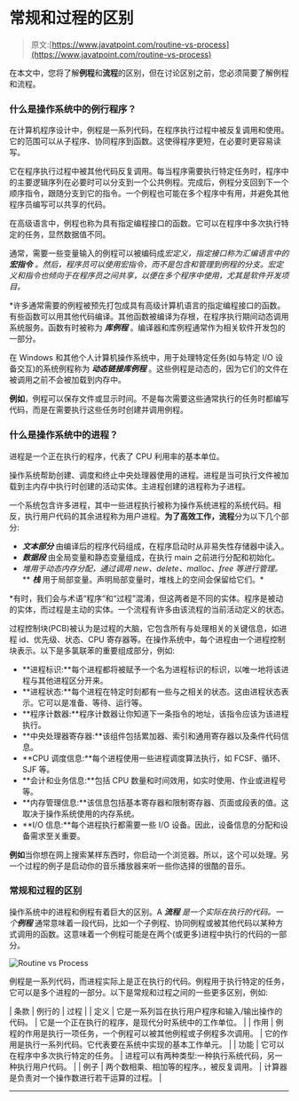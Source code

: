 # 常规和过程的区别

> 原文:[https://www.javatpoint.com/routine-vs-process](https://www.javatpoint.com/routine-vs-process)

在本文中，您将了解**例程**和**流程**的区别，但在讨论区别之前，您必须简要了解例程和流程。

### 什么是操作系统中的例行程序？

在计算机程序设计中，例程是一系列代码，在程序执行过程中被反复调用和使用。它的范围可以从子程序、协同程序到函数。这使得程序更短，在必要时更容易读写。

它在程序执行过程中被其他代码反复调用。每当程序需要执行特定任务时，程序中的主要逻辑序列在必要时可以分支到一个公共例程。完成后，例程分支回到下一个顺序指令，跟随分支到它的指令。一个例程也可能在多个程序中有用，并避免其他程序员编写可以共享的代码。

在高级语言中，例程也称为具有指定编程接口的函数。它可以在程序中多次执行特定的任务，显然数据值不同。

通常，需要一些变量输入的例程可以被编码成*宏定义，指定接口称为汇编语言中的 ***宏指令*** 。然后，程序员可以使用宏指令，而不是包含和管理到例程的分支。宏定义和指令也倾向于在程序员之间共享，以便在多个程序中使用，尤其是软件开发项目。*

 *许多通常需要的例程被预先打包成具有高级计算机语言的指定编程接口的函数。有些函数可以用其他代码编译。其他函数被编译为存根，在程序执行期间动态调用系统服务。函数有时被称为 ***库例程*** 。编译器和库例程通常作为相关软件开发包的一部分。

在 Windows 和其他个人计算机操作系统中，用于处理特定任务(如与特定 I/O 设备交互)的系统例程称为 ***动态链接库例程*** 。这些例程是动态的，因为它们的文件在被调用之前不会被加载到内存中。

**例如**，例程可以保存文件或显示时间。不是每次需要这些通常执行的任务时都编写代码，而是在需要执行这些任务时创建并调用例程。

### 什么是操作系统中的进程？

进程是一个正在执行的程序，代表了 CPU 利用率的基本单位。

操作系统帮助创建、调度和终止中央处理器使用的进程。进程是当可执行文件被加载到主内存中执行时创建的活动实体。主进程创建的进程称为子进程。

一个系统包含许多进程，其中一些进程执行被称为操作系统进程的系统代码。相反，执行用户代码的其余进程称为用户进程。**为了高效工作，流程**分为以下几个部分:

*   ***文本部分*** 由编译后的程序代码组成，在程序启动时从非易失性存储器中读入。
*   ***数据段*** 由全局变量和静态变量组成，在执行 main 之前进行分配和初始化。
*   *堆用于动态内存分配，通过调用 new、delete、malloc、free 等进行管理。*
**   ***栈*** 用于局部变量。声明局部变量时，堆栈上的空间会保留给它们。*

 *有时，我们会与术语“程序”和“过程”混淆，但这两者是不同的实体。程序是被动的实体，而过程是主动的实体。一个流程有许多由该流程的当前活动定义的状态。

过程控制块(PCB)被认为是过程的大脑，它包含所有与处理相关的关键信息，如进程 id、优先级、状态、CPU 寄存器等。在操作系统中，每个进程由一个进程控制块表示。以下是多氯联苯的重要组成部分，例如:

*   **进程标识:**每个进程都将被赋予一个名为进程标识的标识，以唯一地将该进程与其他进程区分开来。
*   **进程状态:**每个进程在特定时刻都有一些与之相关的状态。这由进程状态表示。它可以是准备、等待、运行等。
*   **程序计数器:**程序计数器让你知道下一条指令的地址，该指令应该为该进程执行。
*   **中央处理器寄存器:**该组件包括累加器、索引和通用寄存器以及条件代码信息。
*   **CPU 调度信息:**每个进程使用一些进程调度算法执行，如 FCSF、循环、SJF 等。
*   **会计和业务信息:**包括 CPU 数量和时间效用，如实时使用、作业或进程号等。
*   **内存管理信息:**该信息包括基本寄存器和限制寄存器、页面或段表的值。这取决于操作系统使用的内存系统。
*   **I/O 信息:**每个进程执行都需要一些 I/O 设备。因此，设备信息的分配和设备需求至关重要。

**例如**当你想在网上搜索某样东西时，你启动一个浏览器。所以，这个可以处理。另一个过程的例子是启动你的音乐播放器来听一些你选择的很酷的音乐。

### 常规和过程的区别

操作系统中的进程和例程有着巨大的区别。A ***流程*** *是一个实际在执行的代码。一个**例程*** 通常意味着一段代码，比如一个子例程、协同例程或被其他代码以某种方式调用的函数。这意味着一个例程可能是在两个(或更多)进程中执行的代码的一部分。

![Routine vs Process](../Images/554941fa913b649116d0b7315f4b2255.png)

例程是一系列代码，而进程实际上是正在执行的代码。例程用于执行特定的任务，它可以是多个进程的一部分。以下是常规和过程之间的一些更多区别，例如:

| 条款 | 例行的 | 过程 |
| 定义 | 它是一系列旨在执行用户程序和输入/输出操作的代码。 | 它是一个正在执行的程序，是现代分时系统中的工作单位。 |
| 作用 | 例程的作用是执行一项任务，一个例程可以被其他例程或子例程多次调用。 | 它的作用是执行一系列代码。它代表要在系统中实现的基本工作单元。 |
| 功能 | 它可以在程序中多次执行特定的任务。 | 进程可以有两种类型:一种执行系统代码，另一种执行用户代码。 |
| 例子 | 两个数相乘、相加等的程序。，被反复调用。 | 计算器是负责对一个操作数进行若干运算的过程。 |

* * ***